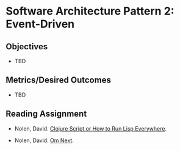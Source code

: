 # Software Architecture Pattern 2: Event-Driven

## Objectives

* TBD

## Metrics/Desired Outcomes

* TBD

## Reading Assignment

* Nolen, David. [Clojure Script or How to Run Lisp Everywhere](https://www.youtube.com/watch?v=-I5ldi2aJTI). 

* Nolen, David. [Om Next](https://www.youtube.com/watch?v=ByNs9TG30E8).
